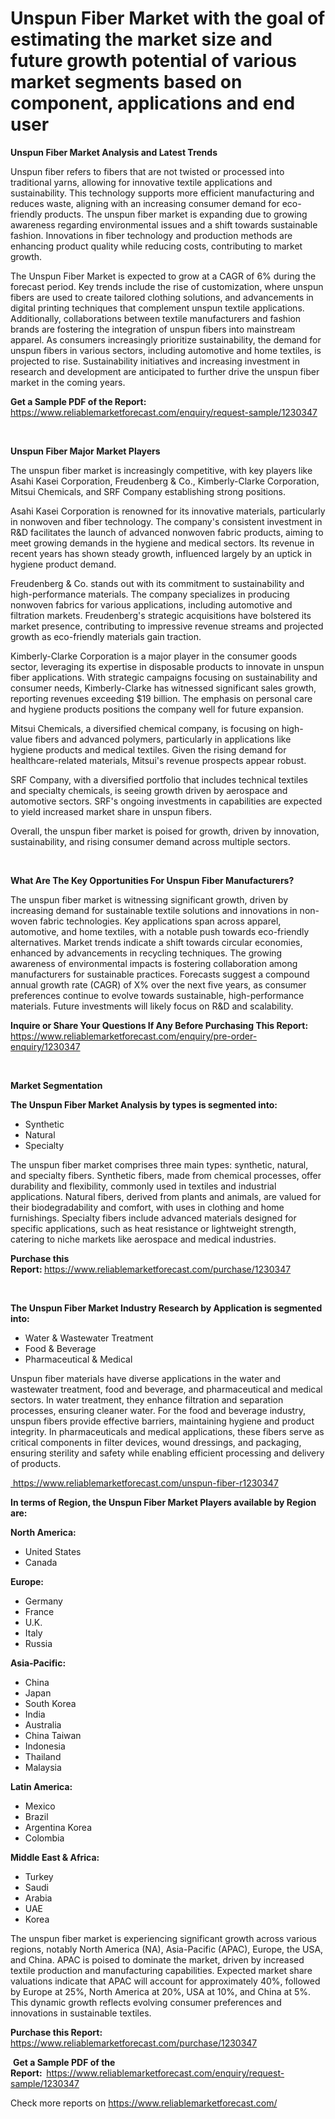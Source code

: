 <p><h1>Unspun Fiber Market with the goal of estimating the market size and future growth potential of various market segments based on component, applications and end user</h1></p><p><strong>Unspun Fiber Market Analysis and Latest Trends</strong></p>
<p><p>Unspun fiber refers to fibers that are not twisted or processed into traditional yarns, allowing for innovative textile applications and sustainability. This technology supports more efficient manufacturing and reduces waste, aligning with an increasing consumer demand for eco-friendly products. The unspun fiber market is expanding due to growing awareness regarding environmental issues and a shift towards sustainable fashion. Innovations in fiber technology and production methods are enhancing product quality while reducing costs, contributing to market growth.</p><p>The Unspun Fiber Market is expected to grow at a CAGR of 6% during the forecast period. Key trends include the rise of customization, where unspun fibers are used to create tailored clothing solutions, and advancements in digital printing techniques that complement unspun textile applications. Additionally, collaborations between textile manufacturers and fashion brands are fostering the integration of unspun fibers into mainstream apparel. As consumers increasingly prioritize sustainability, the demand for unspun fibers in various sectors, including automotive and home textiles, is projected to rise. Sustainability initiatives and increasing investment in research and development are anticipated to further drive the unspun fiber market in the coming years.</p></p>
<p><strong>Get a Sample PDF of the Report:&nbsp;</strong> <a href="https://www.reliablemarketforecast.com/enquiry/request-sample/1230347?utm_campaign=2721&utm_medium=2&utm_source=Github&utm_content=ia&utm_term=01042025&utm_id=unspun-fiber">https://www.reliablemarketforecast.com/enquiry/request-sample/1230347</a></p>
<p>&nbsp;</p>
<p><strong>Unspun Fiber Major Market Players</strong></p>
<p><p>The unspun fiber market is increasingly competitive, with key players like Asahi Kasei Corporation, Freudenberg & Co., Kimberly-Clarke Corporation, Mitsui Chemicals, and SRF Company establishing strong positions. </p><p>Asahi Kasei Corporation is renowned for its innovative materials, particularly in nonwoven and fiber technology. The company's consistent investment in R&D facilitates the launch of advanced nonwoven fabric products, aiming to meet growing demands in the hygiene and medical sectors. Its revenue in recent years has shown steady growth, influenced largely by an uptick in hygiene product demand.</p><p>Freudenberg & Co. stands out with its commitment to sustainability and high-performance materials. The company specializes in producing nonwoven fabrics for various applications, including automotive and filtration markets. Freudenberg's strategic acquisitions have bolstered its market presence, contributing to impressive revenue streams and projected growth as eco-friendly materials gain traction.</p><p>Kimberly-Clarke Corporation is a major player in the consumer goods sector, leveraging its expertise in disposable products to innovate in unspun fiber applications. With strategic campaigns focusing on sustainability and consumer needs, Kimberly-Clarke has witnessed significant sales growth, reporting revenues exceeding $19 billion. The emphasis on personal care and hygiene products positions the company well for future expansion.</p><p>Mitsui Chemicals, a diversified chemical company, is focusing on high-value fibers and advanced polymers, particularly in applications like hygiene products and medical textiles. Given the rising demand for healthcare-related materials, Mitsui's revenue prospects appear robust.</p><p>SRF Company, with a diversified portfolio that includes technical textiles and specialty chemicals, is seeing growth driven by aerospace and automotive sectors. SRF's ongoing investments in capabilities are expected to yield increased market share in unspun fibers.</p><p>Overall, the unspun fiber market is poised for growth, driven by innovation, sustainability, and rising consumer demand across multiple sectors.</p></p>
<p>&nbsp;</p>
<p><strong>What Are The Key Opportunities For Unspun Fiber Manufacturers?</strong></p>
<p><p>The unspun fiber market is witnessing significant growth, driven by increasing demand for sustainable textile solutions and innovations in non-woven fabric technologies. Key applications span across apparel, automotive, and home textiles, with a notable push towards eco-friendly alternatives. Market trends indicate a shift towards circular economies, enhanced by advancements in recycling techniques. The growing awareness of environmental impacts is fostering collaboration among manufacturers for sustainable practices. Forecasts suggest a compound annual growth rate (CAGR) of X% over the next five years, as consumer preferences continue to evolve towards sustainable, high-performance materials. Future investments will likely focus on R&D and scalability.</p></p>
<p><strong>Inquire or Share Your Questions If Any Before Purchasing This Report:</strong> <a href="https://www.reliablemarketforecast.com/enquiry/pre-order-enquiry/1230347?utm_campaign=2721&utm_medium=2&utm_source=Github&utm_content=ia&utm_term=01042025&utm_id=unspun-fiber">https://www.reliablemarketforecast.com/enquiry/pre-order-enquiry/1230347</a></p>
<p>&nbsp;</p>
<p><strong>Market Segmentation</strong></p>
<p><strong>The Unspun Fiber Market Analysis by types is segmented into:</strong></p>
<p><ul><li>Synthetic</li><li>Natural</li><li>Specialty</li></ul></p>
<p><p>The unspun fiber market comprises three main types: synthetic, natural, and specialty fibers. Synthetic fibers, made from chemical processes, offer durability and flexibility, commonly used in textiles and industrial applications. Natural fibers, derived from plants and animals, are valued for their biodegradability and comfort, with uses in clothing and home furnishings. Specialty fibers include advanced materials designed for specific applications, such as heat resistance or lightweight strength, catering to niche markets like aerospace and medical industries.</p></p>
<p><strong>Purchase this Report:&nbsp;</strong><a href="https://www.reliablemarketforecast.com/purchase/1230347?utm_campaign=2721&utm_medium=2&utm_source=Github&utm_content=ia&utm_term=01042025&utm_id=unspun-fiber">https://www.reliablemarketforecast.com/purchase/1230347</a></p>
<p>&nbsp;</p>
<p><strong>The Unspun Fiber Market Industry Research by Application is segmented into:</strong></p>
<p><ul><li>Water & Wastewater Treatment</li><li>Food & Beverage</li><li>Pharmaceutical & Medical</li></ul></p>
<p><p>Unspun fiber materials have diverse applications in the water and wastewater treatment, food and beverage, and pharmaceutical and medical sectors. In water treatment, they enhance filtration and separation processes, ensuring cleaner water. For the food and beverage industry, unspun fibers provide effective barriers, maintaining hygiene and product integrity. In pharmaceuticals and medical applications, these fibers serve as critical components in filter devices, wound dressings, and packaging, ensuring sterility and safety while enabling efficient processing and delivery of products.</p></p>
<p><a href="https://www.reliablemarketforecast.com/unspun-fiber-r1230347?utm_campaign=2721&utm_medium=2&utm_source=Github&utm_content=ia&utm_term=01042025&utm_id=unspun-fiber">&nbsp;https://www.reliablemarketforecast.com/unspun-fiber-r1230347</a></p>
<p><strong>In terms of Region, the Unspun Fiber Market Players available by Region are:</strong></p>
<p>
    <p> <strong> North America: </strong>
        <ul>
            <li>United States</li>
            <li>Canada</li>
        </ul>
        </p> 
    <p> <strong> Europe: </strong>
        <ul>
            <li>Germany</li>
            <li>France</li>
            <li>U.K.</li>
            <li>Italy</li>
            <li>Russia</li>
        </ul>
        </p> 
    <p> <strong> Asia-Pacific: </strong>
        <ul>
            <li>China</li>
            <li>Japan</li>
            <li>South Korea</li>
            <li>India</li>
            <li>Australia</li>
            <li>China Taiwan</li>
            <li>Indonesia</li>
            <li>Thailand</li>
            <li>Malaysia</li>
        </ul>
        </p> 
    <p> <strong> Latin America: </strong>
        <ul>
            <li>Mexico</li>
            <li>Brazil</li>
            <li>Argentina Korea</li>
            <li>Colombia</li>
        </ul>
        </p> 
    <p> <strong> Middle East & Africa: </strong>
        <ul>
            <li>Turkey</li>
            <li>Saudi</li>
            <li>Arabia</li>
            <li>UAE</li>
            <li>Korea</li>
        </ul>
    </p>
    </p>
<p><p>The unspun fiber market is experiencing significant growth across various regions, notably North America (NA), Asia-Pacific (APAC), Europe, the USA, and China. APAC is poised to dominate the market, driven by increased textile production and manufacturing capabilities. Expected market share valuations indicate that APAC will account for approximately 40%, followed by Europe at 25%, North America at 20%, USA at 10%, and China at 5%. This dynamic growth reflects evolving consumer preferences and innovations in sustainable textiles.</p></p>
<p><strong>Purchase this Report: </strong><a href="https://www.reliablemarketforecast.com/purchase/1230347?utm_campaign=2721&utm_medium=2&utm_source=Github&utm_content=ia&utm_term=01042025&utm_id=unspun-fiber">https://www.reliablemarketforecast.com/purchase/1230347</a></p>
<p>&nbsp;<strong>Get a Sample PDF of the Report:&nbsp;&nbsp;</strong><a href="https://www.reliablemarketforecast.com/enquiry/request-sample/1230347?utm_campaign=2721&utm_medium=2&utm_source=Github&utm_content=ia&utm_term=01042025&utm_id=unspun-fiber">https://www.reliablemarketforecast.com/enquiry/request-sample/1230347</a></p>
<p><strong></strong></p>
<p>Check more reports on <a href="https://www.reliablemarketforecast.com/?utm_campaign=2721&utm_medium=2&utm_source=Github&utm_content=ia&utm_term=01042025&utm_id=unspun-fiber">https://www.reliablemarketforecast.com/</a></p>
